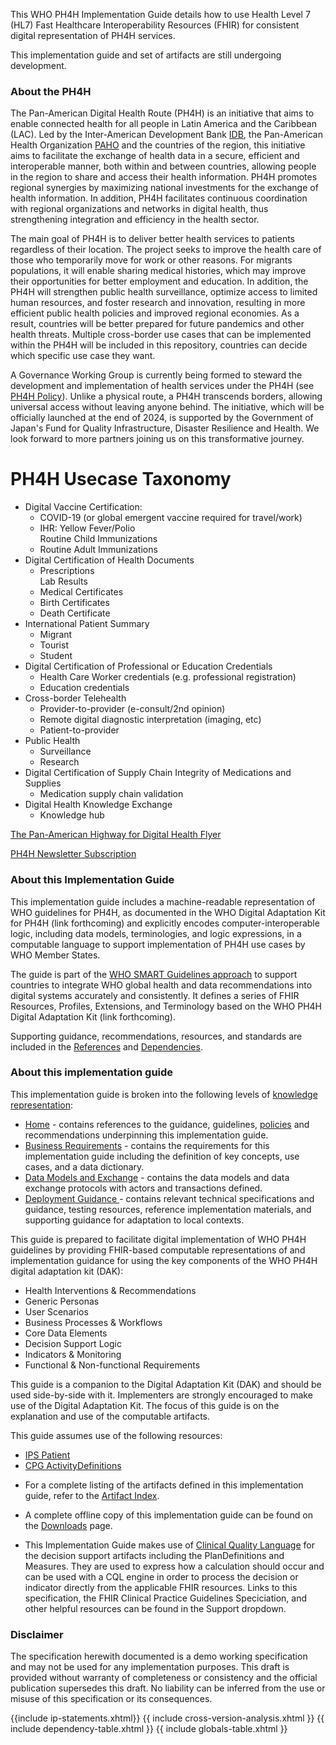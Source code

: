 This WHO PH4H Implementation Guide details how to use Health Level 7 (HL7) Fast Healthcare Interoperability Resources (FHIR) for consistent digital representation of PH4H services.

<div>
<p> This implementation guide and set of artifacts are still undergoing development. </p>
</div>
<!--{:.stu-note}-->

### About the PH4H 

The Pan-American Digital Health Route (PH4H) is an initiative that aims to enable connected health for
all people in Latin America and the Caribbean (LAC). Led by the Inter-American Development Bank [IDB](https://www.iadb.org/en),
the Pan-American Health Organization [PAHO](https://www.paho.org/en) and the countries of the region, this initiative aims to
facilitate the exchange of health data in a secure, efficient and interoperable manner, both within and
between countries, allowing people in the region to share and access their health information. PH4H
promotes regional synergies by maximizing national investments for the exchange of health information.
In addition, PH4H facilitates continuous coordination with regional organizations and networks in digital
health, thus strengthening integration and efficiency in the health sector.

The main goal of PH4H is to deliver better health services to patients regardless of their location.
The project seeks to improve the health care of those who temporarily move for work or other reasons. For
migrants populations, it will enable sharing medical histories, which may improve their opportunities for better employment and
education. In addition, the PH4H will strengthen public health surveillance,
optimize access to limited human resources, and foster research and innovation, resulting in more
efficient public health policies and improved regional economies. As a result, countries will be better
prepared for future pandemics and other health threats. Multiple cross-border use cases that can be
implemented within the PH4H will be included in this repository, countries can decide which specific use case they want. 

A Governance Working Group is currently being formed to steward the development and implementation of health services under the PH4H (see [PH4H Policy](https://worldhealthorganization.github.io/smart-ph4h/trust_domain_policy.html)). Unlike a physical route, a PH4H transcends borders, allowing universal access without leaving
anyone behind. The initiative, which will be officially launched at the end of 2024, is supported by the Government of Japan's
Fund for Quality Infrastructure, Disaster Resilience and Health. We look forward to more partners joining us on this transformative journey.

# PH4H Usecase Taxonomy
* Digital Vaccine Certification:
  * COVID-19 (or global emergent vaccine required for travel/work)
  * IHR: Yellow Fever/Polio <br> Routine Child Immunizations
  * Routine Adult Immunizations
* Digital Certification of Health Documents
  * Prescriptions <br> Lab Results
  * Medical Certificates
  * Birth Certificates
  * Death Certificate
* International Patient Summary
  * Migrant
  * Tourist
  * Student
* Digital Certification of Professional or Education Credentials
  * Health Care Worker credentials (e.g. professional registration)
  * Education credentials
* Cross-border Telehealth
  * Provider-to-provider (e-consult/2nd opinion)
  * Remote digital diagnostic interpretation (imaging, etc)
  * Patient-to-provider
* Public Health
  * Surveillance
  * Research 
* Digital Certification of Supply Chain Integrity of Medications and Supplies
  * Medication supply chain validation
* Digital Health Knowledge Exchange
  * Knowledge hub  

[The Pan-American Highway for Digital Health Flyer](https://github.com/user-attachments/files/17232390/The.Pan-American.Highway.for.Digital.Health.1-page.pdf)

[PH4H Newsletter Subscription](https://github.com/user-attachments/files/17232393/PH4H.Newsletter.Subscription.pdf)

### About this Implementation Guide
This implementation guide includes a machine-readable representation of WHO guidelines for PH4H, as documented in the WHO Digital Adaptation Kit for PH4H (link forthcoming) and explicitly encodes computer-interoperable logic, including data models, terminologies, and logic expressions, in a computable language to support implementation of PH4H use cases by WHO Member States.

The guide is part of the [WHO SMART Guidelines approach](https://www.who.int/teams/digital-health-and-innovation/smart-guidelines) to support countries to integrate WHO global health and data recommendations into digital systems accurately and consistently. It defines a series of FHIR Resources, Profiles, Extensions, and Terminology based on the WHO PH4H Digital Adaptation Kit (link forthcoming). 

Supporting guidance, recommendations, resources, and standards are included in the <a href="references.html">References</a> and <a href="dependencies.html">Dependencies</a>.

### About this implementation guide

This implementation guide is broken into the following levels of [knowledge representation](https://hl7.org/fhir/uv/cpg/documentation-approach-06-01-levels-of-knowledge-representation.html):
- <a href="trust_domain.md">Home</a> - contains references to the guidance, guidelines, <a href="trust_domain_policy.md">policies</a> and recommendations underpinning this implementation guide.
- <a href="business-requirements.html">Business Requirements</a> - contains the requirements for this implementation guide including the definition of key concepts, use cases, and a data dictionary.      
- <a href="data-models-and-exchange.html">Data Models and Exchange</a> - contains the data models and data exchange protocols with actors and transactions defined.
- <a href="deployment.html">Deployment Guidance </a> - contains relevant technical specifications and guidance, testing resources, reference implementation materials, and supporting guidance for adaptation to local contexts.

This guide is prepared to facilitate digital implementation of WHO PH4H guidelines by providing FHIR-based computable representations of and implementation guidance for using the key components of the WHO PH4H digital adaptation kit (DAK):

* Health Interventions & Recommendations
* Generic Personas
* User Scenarios
* Business Processes & Workflows
* Core Data Elements
* Decision Support Logic
* Indicators & Monitoring
* Functional & Non-functional Requirements

This guide is a companion to the Digital Adaptation Kit (DAK) and should be used side-by-side with it. Implementers are strongly encouraged to make use of the Digital Adaptation Kit. The focus of this guide is on the explanation and use of the computable artifacts.

This guide assumes use of the following resources: 
* [IPS Patient](http://hl7.org/fhir/uv/ips/StructureDefinition/Patient-uv-ips)
* [CPG ActivityDefinitions](https://hl7.org/fhir/uv/cpg/artifacts.html#activitydefinition-index)

- For a complete listing of the artifacts defined in this implementation guide, refer to the [Artifact Index](artifacts.html).
- A complete offline copy of this implementation guide can be found on the [Downloads](downloads.html) page.

- This Implementation Guide makes use of [Clinical Quality Language](https://cql.hl7.org/) for the decision support artifacts including the PlanDefinitions and Measures. They are used to express how a calculation should occur and can be used with a CQL engine in order to process the decision or indicator directly from the applicable FHIR resources. Links to this specification, the FHIR Clinical Practice Guidelines Speciciation, and other helpful resources can be found in the Support dropdown.

### Disclaimer
The specification herewith documented is a demo working specification and may not be used for any implementation purposes. This draft is provided without warranty of completeness or consistency and the official publication supersedes this draft. No liability can be inferred from the use or misuse of this specification or its consequences.


{{include ip-statements.xhtml}}
{{ include cross-version-analysis.xhtml }}
{{ include dependency-table.xhtml }}
{{ include globals-table.xhtml }}
